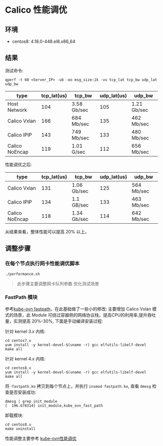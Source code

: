 # Calico 性能调优

## 环境

- centos8: 4.18.0-448.el8.x86_64

## 结果

测试命令:

```shell
qperf -t 60 <Server_IP> -ub -oo msg_size:1k -vu tcp_lat tcp_bw udp_lat udp_bw
```

| type | tcp_lat(us) | tcp_bw | udp_lat(us) | udp_bw |
| --- | --- | --- | --- | --- |
| Host Network | 104 | 3.58 Gb/sec | 105 | 1.21 Gb/sec |
| Calico Vxlan | 166 | 684 Mb/sec | 135 | 462 Mb/sec |
| Calico IPIP  | 143 | 749 Mb/sec  | 133 | 480 Mb/sec |
| Calico NoEncap | 119 | 1.01 G/sec | 112 | 656 Mb/sec |

性能调优之后:

| type | tcp_lat(us) | tcp_bw | udp_lat(us) | udp_bw |
| --- | --- | --- | --- | --- |
| Calico Vxlan | 131 | 1.06 Gb/sec | 125 | 564 Mb/sec |
| Calico IPIP  | 134 | 1.1 GB/sec | 133 | 463 Mb/sec |
| Calico NoEncap | 118 | 1.34 Gb/sec | 114 | 642 Mb/sec |

从结果来看，整体性能可以提高 20% 以上。

## 调整步骤

### 在每个节点执行网卡性能调优脚本

```shell
./performance.sh
```

> 此步骤主要调整网卡队列参数
> 优化测试场景

### FastPath 模块

参考[kube-ovn fastpath](https://kubeovn.github.io/docs/v1.11.x/advance/fastpath/)，在此基础做了一些小的修改: 主要增加 Calico Vxlan 模式的场景，此 Module 
可绕过容器侧的网络协议栈，提高CPU的利用率,提升吞吐量，实测提高 20%-30%, 下面是手动编译安装过程:

针对 kernel 3.x 内核:

```shell
cd centos7.x
yum install -y kernel-devel-$(uname -r) gcc elfutils-libelf-devel
make all
```

针对 kernel 4.x 内核:

```shell
cd centos8.x
yum install -y kernel-devel-$(uname -r) gcc elfutils-libelf-devel
make all
```

将 ·`fastpath.ko` 拷贝到每个节点上，并执行 `insmod fastpath.ko`, 查看 `dmesg` 检查是否安装成功:

```shell
dmesg | grep init_module
[  196.678314] init_module,kube_ovn_fast_path
```

卸载模块:

```shell
cd centos8.x
make uninstall
```

性能调整主要参考 [kube-ovn性能调优](https://kubeovn.github.io/docs/v1.11.x/advance/performance-tuning/)